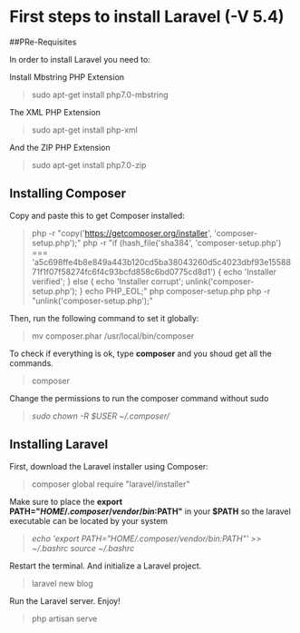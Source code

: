 # First steps to install Laravel (-V 5.4)

##PRe-Requisites

In order to install Laravel you need to:

Install Mbstring PHP Extension
> sudo apt-get install php7.0-mbstring

The XML PHP Extension
> sudo apt-get install php-xml

And the ZIP PHP Extension
> sudo apt-get install php7.0-zip

## Installing Composer

Copy and paste this to get Composer installed:
> php -r "copy('https://getcomposer.org/installer', 'composer-setup.php');"
php -r "if (hash_file('sha384', 'composer-setup.php') === 'a5c698ffe4b8e849a443b120cd5ba38043260d5c4023dbf93e1558871f1f07f58274fc6f4c93bcfd858c6bd0775cd8d1') { echo 'Installer verified'; } else { echo 'Installer corrupt'; unlink('composer-setup.php'); } echo PHP_EOL;"
php composer-setup.php
php -r "unlink('composer-setup.php');"

Then, run the following command to set it globally:
> mv composer.phar /usr/local/bin/composer

To check if everything is ok, type **composer** and you shoud get all the commands.
> composer

Change the permissions to run the composer command without sudo
> *sudo chown -R $USER ~/.composer/*

## Installing Laravel

First, download the Laravel installer using Composer:
> composer global require "laravel/installer"

Make sure to place the **export PATH="$HOME/.composer/vendor/bin:$PATH"**  in your **$PATH** so the laravel executable can be located by your system
> *echo 'export PATH="$HOME/.composer/vendor/bin:$PATH"' >> ~/.bashrc*
> *source ~/.bashrc*

Restart the terminal.
And initialize a Laravel project.
> laravel new blog

Run the Laravel server. Enjoy!
> php artisan serve